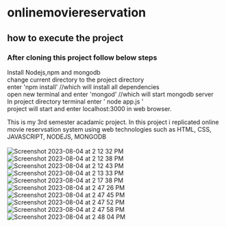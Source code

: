 # onlinemoviereservation


## how to execute the project
### After cloning this project follow below steps

Install Nodejs,npm and mongodb <br/>
change current directory to the project directory<br/>
enter 'npm install' //which will install all dependencies<br/>
open new terminal and enter 'mongod' //which will start mongodb server<br/>
In project directory terminal enter ' node app.js '<br/>
project will start and enter localhost:3000 in web browser.<br/>


This is my 3rd semester acadamic project. In this project i replicated online movie reservsation system using web technologies such as HTML, CSS, JAVASCRIPT, NODEJS, MONGODB<br/><br/>
![Screenshot 2023-08-04 at 2 12 32 PM](https://github.com/srichanakya/onlinemoviereservation/assets/31926762/3d19c03f-354e-4e71-9397-8d79a78b604d)
![Screenshot 2023-08-04 at 2 12 38 PM](https://github.com/srichanakya/onlinemoviereservation/assets/31926762/0e7bd7b2-e709-499b-9358-e5a047b09ccb)
![Screenshot 2023-08-04 at 2 12 43 PM](https://github.com/srichanakya/onlinemoviereservation/assets/31926762/d572c2e7-b646-49c1-8572-a364a807b57b)
![Screenshot 2023-08-04 at 2 13 33 PM](https://github.com/srichanakya/onlinemoviereservation/assets/31926762/adad4b69-5f16-4c20-9b4f-874e9f9ab346)
![Screenshot 2023-08-04 at 2 17 38 PM](https://github.com/srichanakya/onlinemoviereservation/assets/31926762/def1ea14-21ad-4a66-bda9-9e65c090ecf2)
![Screenshot 2023-08-04 at 2 47 26 PM](https://github.com/srichanakya/onlinemoviereservation/assets/31926762/8e2c0aeb-b867-459a-8c38-b4d2d8b619ae)
![Screenshot 2023-08-04 at 2 47 45 PM](https://github.com/srichanakya/onlinemoviereservation/assets/31926762/5e7d4437-474b-48c4-b0f4-c494ed373b71)
![Screenshot 2023-08-04 at 2 47 52 PM](https://github.com/srichanakya/onlinemoviereservation/assets/31926762/c9eeb803-1f82-445b-8190-a8eafd4d4150)
![Screenshot 2023-08-04 at 2 47 58 PM](https://github.com/srichanakya/onlinemoviereservation/assets/31926762/b15d6125-3ca2-4634-a1c8-f3ea89e806dd)
![Screenshot 2023-08-04 at 2 48 04 PM](https://github.com/srichanakya/onlinemoviereservation/assets/31926762/8aa33cae-b62f-49be-9244-6f6a73f46ea3)
